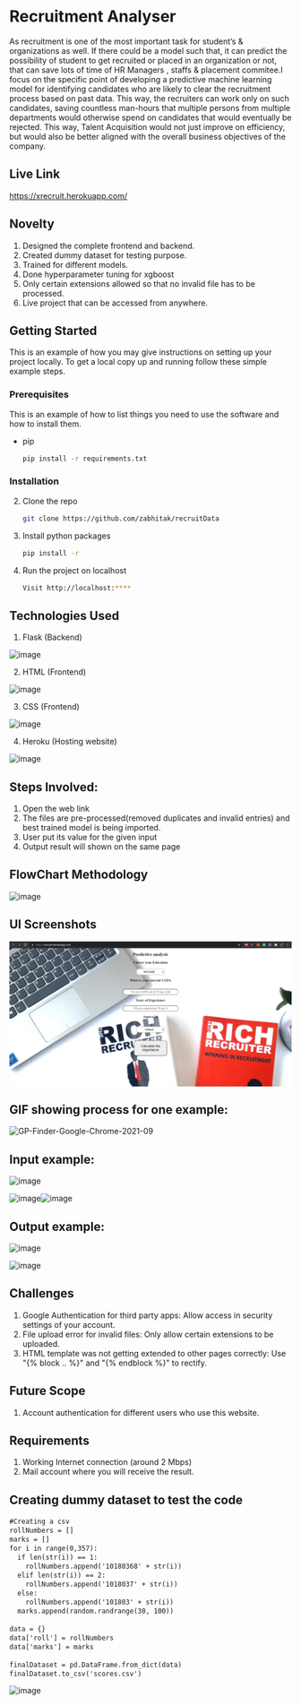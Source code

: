 # Recruitment Analyser

As recruitment is one of the most important task for student’s & organizations as well. If there could be a model such that, it can predict the possibility of student to get recruited or placed in an organization or not, that can save lots of time of HR Managers , staffs & placement commitee.I focus on the specific point of developing a predictive machine learning model for identifying candidates who are likely to clear the recruitment process based on past data. This way, the recruiters can work only on such candidates, saving countless man-hours that multiple persons from multiple departments would otherwise spend on candidates that would eventually be rejected. This way, Talent Acquisition would not just improve on efficiency, but would also be better aligned with the overall business objectives of the company.

## Live Link

https://xrecruit.herokuapp.com/

## Novelty

1. Designed the complete frontend and backend.
2. Created dummy dataset for testing purpose.
3. Trained for different models.
4. Done hyperparameter tuning for xgboost
5. Only certain extensions allowed so that no invalid file has to be processed.
6. Live project that can be accessed from anywhere. 

## Getting Started

This is an example of how you may give instructions on setting up your project locally.
To get a local copy up and running follow these simple example steps.

### Prerequisites

This is an example of how to list things you need to use the software and how to install them.
* pip
  ```sh
  pip install -r requirements.txt
  ```
### Installation

2. Clone the repo
   ```sh
   git clone https://github.com/zabhitak/recruitData
   ```
3. Install python packages
   ```sh
   pip install -r 
   ```
4. Run the project on localhost
   ```sh
   Visit http://localhost:****
   
   ```


## Technologies Used
1. Flask (Backend) 

![image](https://user-images.githubusercontent.com/42894689/133317407-dc868f47-fbcb-4799-be73-b25313e65b0d.png)

2. HTML (Frontend)

![image](https://user-images.githubusercontent.com/42894689/133317464-d798e31b-8622-46be-909c-a264e34b7d31.png)

3. CSS (Frontend)

![image](https://user-images.githubusercontent.com/42894689/133317498-05875c94-9f66-47c4-b2d3-bc5a09d1361b.png)

4. Heroku (Hosting website)

![image](https://user-images.githubusercontent.com/42894689/133317602-42753fcb-f12e-45b5-8983-715964902754.png)

## Steps Involved:

1. Open the web link
2. The files are pre-processed(removed duplicates and invalid entries) and best trained model is being imported.
3. User put its value for the given input
4. Output result will shown on the same page

## FlowChart Methodology

![image](https://user-images.githubusercontent.com/42894689/133927874-325233e7-5954-4c67-aa4c-ac148425976f.png)

## UI Screenshots

<img src="https://github.com/zabhitak/recruitData/blob/master/Screenshot/ui.PNG"  align="center" alt=""/>



## GIF showing process for one example:

![GP-Finder-Google-Chrome-2021-09](https://user-images.githubusercontent.com/42894689/133877523-f04ef32d-aa69-447d-b071-8f11b96956be.gif)

## Input example:

![image](https://user-images.githubusercontent.com/42894689/133873866-991ccd4e-15b2-4def-a470-a0bc1c6b5823.png)

![image](https://user-images.githubusercontent.com/42894689/133873892-91684f35-768f-43d8-8708-dbd9d6a57489.png)![image](https://user-images.githubusercontent.com/42894689/133873951-7cc75ca7-7e55-4848-95a9-47e0ed80bdbd.png)


## Output example:

![image](https://user-images.githubusercontent.com/42894689/133873803-c3861250-856d-426a-a65a-2880475e1b5d.png)

![image](https://user-images.githubusercontent.com/42894689/133873777-5e40c0d4-5f46-4bce-a255-ae5f05b129c0.png)


## Challenges

1. Google Authentication for third party apps: Allow access in security settings of your account.
2. File upload error for invalid files: Only allow certain extensions to be uploaded.
3. HTML template was not getting extended to other pages correctly: Use "{% block .. %}" and "{% endblock %}" to rectify.

## Future Scope

1. Account authentication for different users who use this website.

## Requirements

1. Working Internet connection (around 2 Mbps)
2. Mail account where you will receive the result.


## Creating dummy dataset to test the code
```
#Creating a csv
rollNumbers = []
marks = []
for i in range(0,357):
  if len(str(i)) == 1:
    rollNumbers.append('10180368' + str(i))
  elif len(str(i)) == 2:
    rollNumbers.append('1018037' + str(i))
  else:
    rollNumbers.append('101803' + str(i))
  marks.append(random.randrange(30, 100))

data = {}
data['roll'] = rollNumbers
data['marks'] = marks

finalDataset = pd.DataFrame.from_dict(data)
finalDataset.to_csv('scores.csv')
```

![image](https://user-images.githubusercontent.com/42894689/133393181-d7a2935f-1cd3-4995-b539-cd8e42279804.png)
